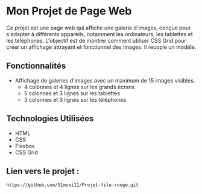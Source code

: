 # Mon Projet de Page Web

Ce projet est une page web qui affiche une galerie d'images, conçue pour s'adapter à différents appareils, notamment les ordinateurs, les tablettes et les téléphones. L'objectif est de montrer comment utiliser CSS Grid pour créer un affichage attrayant et fonctionnel des images. Il recopie un modèle. 


## Fonctionnalités

- Affichage de galeries d'images avec un maximum de 15 images visibles. 
  - 4 colonnes et 4 lignes sur les grands écrans
  - 5 colonnes et 3 lignes sur les tablettes
  - 3 colonnes et 3 lignes sur les téléphones

## Technologies Utilisées

- HTML
- CSS
- Flexbox
- CSS Grid


## Lien vers le projet :

```
https://github.com/S1moxi11/Projet-file-rouge.git
```
